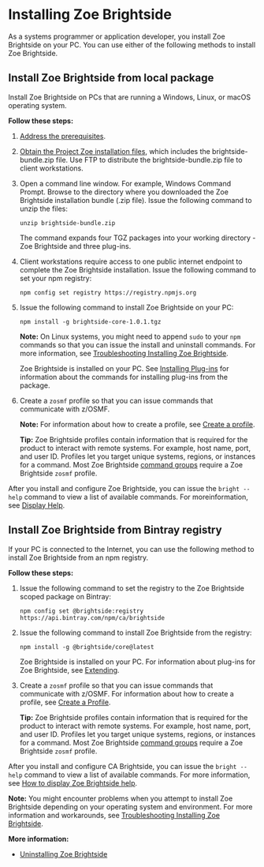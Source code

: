# Installing Zoe Brightside

As a systems programmer or application developer, you install Zoe Brightside on your PC. You can use either of the following methods to install Zoe Brightside.

## Install Zoe Brightside from local package

Install Zoe Brightside on PCs that are running a Windows, Linux, or macOS operating system.

**Follow these steps:**

1. [Address the prerequisites](cli-precli.md).

2. [Obtain the Project Zoe installation files](zoegettingstarted.md), which includes the brightside-bundle.zip file. Use FTP to distribute the brightside-bundle.zip file to client workstations. 

3.  Open a command line window. For example, Windows Command Prompt. Browse to the directory where you downloaded the Zoe Brightside installation bundle (.zip file). Issue the following command to unzip the files:

    ```
    unzip brightside-bundle.zip
    ```
    The command expands four TGZ packages into your working directory - Zoe Brightside and three plug-ins. 

4. Client workstations require access to one public internet endpoint to complete the Zoe Brightside installation. Issue the following command to set your npm registry:

    ```
    npm config set registry https://registry.npmjs.org
    ```  

5. Issue the following command to install Zoe Brightside on your PC:

    ```
    npm install -g brightside-core-1.0.1.tgz
    ```

    **Note:** On Linux systems, you might need to append `sudo` to your `npm` commands so that you can issue the install and uninstall commands. For more information, see [Troubleshooting Installing Zoe Brightside](cli-troubleshootinginstallingcli.md).

    Zoe Brightside is installed on your PC. See [Installing Plug-ins]() for information about the commands for installing plug-ins from the package. 

6.  Create a `zosmf` profile so that you can issue commands that communicate with z/OSMF.

    **Note:** For information about how to create a profile, see [Create a profile](cli-createaprofile.md).

    **Tip:** Zoe Brightside profiles contain information that is required for the product to interact with remote systems. For example, host name, port, and user ID. Profiles let you target unique systems, regions, or instances for a command. Most Zoe Brightside [command groups](cli-commandgroups.md) require a Zoe Brightside `zosmf` profile.

After you install and configure Zoe Brightside, you can issue the `bright --help` command to view a list of available commands. For moreinformation, see [Display Help](cli-howtodisplaybrightsidehelp.md).


## Install Zoe Brightside from Bintray registry
If your PC is connected to the Internet, you can use the following method to install Zoe Brightside from an npm registry.

**Follow these steps:**

1.  Issue the following command to set the registry to the Zoe Brightside scoped package on Bintray:

    ```
    npm config set @brightside:registry https://api.bintray.com/npm/ca/brightside
    ```

2.  Issue the following command to install Zoe Brightside from the registry:

    ```
    npm install -g @brightside/core@latest
    ```

    Zoe Brightside is installed on your PC. For information about plug-ins for Zoe Brightside, see [Extending](cli-extending.md).

1.  Create a `zosmf` profile so that you can issue commands that communicate with z/OSMF. For information about how to create a profile, see [Create a Profile](cli-createaprofile.md).

    **Tip:** Zoe Brightside profiles contain information that is required for the product to interact with remote systems. For example, host name, port, and user ID. Profiles let you target unique systems, regions, or instances for a command. Most Zoe Brightside [command groups](cli-commandgroups.md) require a Zoe Brightside `zosmf` profile.

After you install and configure CA Brightside, you can issue the `bright
--help` command to view a list of available commands. For more information, see [How to display Zoe Brightside help](cli-howtodisplaybrightsidehelp.md).


**Note:** You might encounter problems when you attempt to install
Zoe Brightside depending on your operating system and
environment. For more information and workarounds, see [Troubleshooting Installing Zoe Brightside](cli-troubleshootinginstallingcli.md).

**More information:**
  - [Uninstalling Zoe Brightside](cli-uninstallcli.md)
